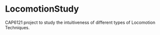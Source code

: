 # LocomotionStudy
CAP6121 project to study the intuitiveness of different types of Locomotion Techniques.
